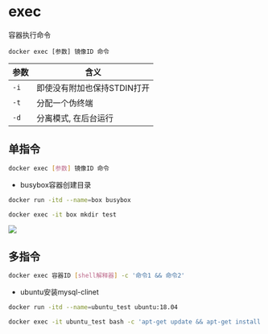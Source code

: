 <!--
 * @Description: 
 * @Version: 1.0
 * @Author: DaLao
 * @Email: dalao@xxx.com
 * @Date: 2022-01-12 04:30:33
 * @LastEditors: daLao
 * @LastEditTime: 2023-04-17 16:51:14
-->

# exec

容器执行命令

```shell
docker exec [参数] 镜像ID 命令
```

| 参数 | 含义                        |
| ---- | --------------------------- |
| `-i` | 即使没有附加也保持STDIN打开 |
| `-t` | 分配一个伪终端              |
| `-d` | 分离模式, 在后台运行        |

## 单指令

```sh
docker exec [参数] 镜像ID 命令
```

- busybox容器创建目录

```sh
docker run -itd --name=box busybox 

docker exec -it box mkdir test
```

![](https://cdn.hurra.ltd/img/20220112043735.png)

## 多指令

```sh
docker exec 容器ID [shell解释器] -c '命令1 && 命令2'
```

- ubuntu安装mysql-clinet

```sh
docker run -itd --name=ubuntu_test ubuntu:18.04

docker exec -it ubuntu_test bash -c 'apt-get update && apt-get install -y mysql-client'
```
